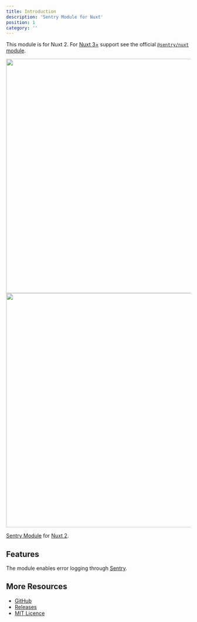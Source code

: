 ```yaml
---
title: Introduction
description: 'Sentry Module for Nuxt'
position: 1
category: ''
---
```


<alert type="info">

  This module is for Nuxt 2. For [Nuxt 3+](https://nuxt.com/) support see the official [`@sentry/nuxt` module](https://docs.sentry.io/platforms/javascript/guides/nuxt/).

</alert>

<img src="/preview.png" class="light-img" width="1280" height="640" alt=""/>
<img src="/preview-dark.png" class="dark-img" width="1280" height="640" alt=""/>

[Sentry Module](https://github.com/nuxt-community/sentry-module) for [Nuxt 2](https://v2.nuxt.com/).

## Features

The module enables error logging through [Sentry](https://sentry.io/).

## More Resources

* [GitHub](https://github.com/nuxt-community/sentry-module)
* [Releases](https://github.com/nuxt-community/sentry-module/releases)
* [MIT Licence](https://github.com/nuxt-community/sentry-module/blob/master/LICENSE)
